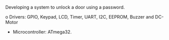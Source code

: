 Developing a system to unlock a door using a password.

o	Drivers: GPIO, Keypad, LCD, Timer, UART, I2C, EEPROM, Buzzer and DC-Motor 
-	Microcontroller: ATmega32.
